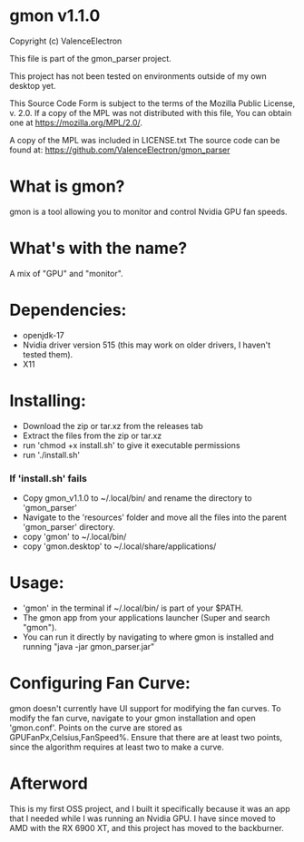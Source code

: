 
# gmon v1.1.0

Copyright (c) ValenceElectron

This file is part of the gmon_parser project.

This project has not been tested on environments outside of my own desktop yet.

This Source Code Form is subject to the terms of the Mozilla Public
License, v. 2.0. If a copy of the MPL was not distributed with this
file, You can obtain one at https://mozilla.org/MPL/2.0/.

A copy of the MPL was included in LICENSE.txt
The source code can be found at: https://github.com/ValenceElectron/gmon_parser


# What is gmon?

gmon is a tool allowing you to monitor and control Nvidia GPU fan speeds.

# What's with the name?

A mix of "GPU" and "monitor".

# Dependencies: 

- openjdk-17
- Nvidia driver version 515 (this may work on older drivers, I haven't tested them).
- X11

# Installing:

- Download the zip or tar.xz from the releases tab
- Extract the files from the zip or tar.xz
- run 'chmod +x install.sh' to give it executable permissions
- run './install.sh'

### If 'install.sh' fails

- Copy gmon_v1.1.0 to ~/.local/bin/ and rename the directory to 'gmon_parser'
- Navigate to the 'resources' folder and move all the files into the parent 'gmon_parser' directory.
- copy 'gmon' to ~/.local/bin/
- copy 'gmon.desktop' to ~/.local/share/applications/

# Usage: 

- 'gmon' in the terminal if ~/.local/bin/ is part of your $PATH.
- The gmon app from your applications launcher (Super and search "gmon").
- You can run it directly by navigating to where gmon is installed and running "java -jar gmon_parser.jar"

# Configuring Fan Curve:

gmon doesn't currently have UI support for modifying the fan curves. To modify the fan curve, navigate to your gmon installation
and open 'gmon.conf'. Points on the curve are stored as GPUFanPx,Celsius,FanSpeed%. Ensure that there are at least two points, since the algorithm requires at least two to make a curve.

# Afterword

This is my first OSS project, and I built it specifically because it was an app that I needed while I was running an Nvidia GPU.
I have since moved to AMD with the RX 6900 XT, and this project has moved to the backburner.
